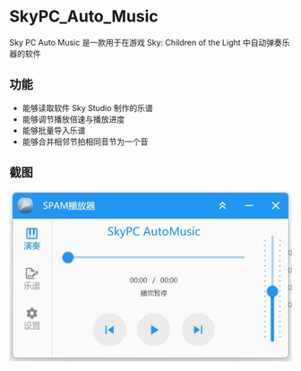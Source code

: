 # SkyPC_Auto_Music

Sky PC Auto Music 是一款用于在游戏 Sky: Children of the Light 中自动弹奏乐器的软件

## 功能

- 能够读取软件 Sky Studio 制作的乐谱
- 能够调节播放倍速与播放进度
- 能够批量导入乐谱
- 能够合并相邻节拍相同音节为一个音

## 截图

![软件截图](assets/screenshot.jpg)
